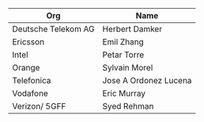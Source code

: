 | Org                    | Name                                                |
| -----------------------| ----------------------------------------------------|
| Deutsche Telekom AG | Herbert Damker |
| Ericsson | Emil Zhang |
| Intel | Petar Torre |
| Orange | Sylvain Morel |
| Telefonica | Jose A Ordonez Lucena |
| Vodafone | Eric Murray |
| Verizon/ 5GFF| Syed Rehman |
